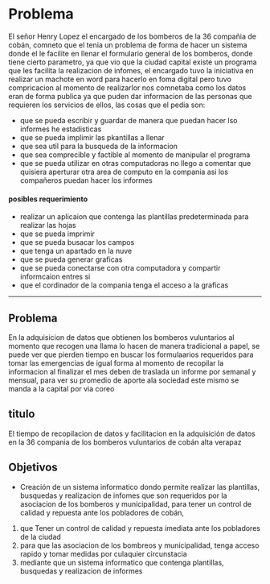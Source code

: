 # Problema
El señor Henry Lopez el encargado de los bomberos de la 36 compañia de cobán, comneto que el tenia un problema de forma de hacer un sistema donde el le facilite en llenar el formulario general de los bomberos, donde tiene cierto parametro, ya que vio que la ciudad capital existe un programa que les facilita la realizacion de infomes, el encargado tuvo la iniciativa en realizar un machote en word para hacerlo en foma digital pero tuvo compricacion al momento de realizarlor nos comnetaba como los datos eran de forma publica ya que puden dar informacion de las personas que requieren los servicios de ellos, las cosas que el pedia son:
- que se pueda escribir y guardar de manera que puedan hacer lso informes he estadisticas
- que se pueda implimir las pkantillas a llenar
- que sea util para la busqueda de la informacion 
- que sea comprecible y factible al momento de manipular el programa 
- que se pueda utilizar en otras computadoras
no llego a comentar que quisiera aperturar otra area de computo en la compania asi los compañeros puedan hacer los informes 
#### posibles requerimiento 
- realizar un aplicaion que contenga las plantillas predeterminada para realizar las hojas 
- que se pueda imprimir 
- que se pueda busacar los campos
- que tenga un apartado en la nuve
- que se pueda generar graficas 
- que se pueda conectarse con otra computadora y compartir informcaion entres si
- que el cordinador de la compania tenga el acceso a la graficas

----
## Problema

En la adquisicion de datos que obtienen los bomberos vuluntarios al momento que recogen una llama lo hacen de manera tradicional a papel, se puede ver que pierden tiempo en buscar los formulaarios requeridos para tomar las emergencias de igual forma al momento de recopilar la informacion al finalizar el mes deben de traslada un informe por semanal y mensual, para ver su promedio de aporte ala sociedad este mismo se manda a la capital por via coreo 
## titulo 
El tiempo de recopilacion de datos y facilitacion en la adquisición de datos en la 36 compania de los bomberos vuluntarios de cobán alta verapaz 
## Objetivos

- Creación de un sistema informatico dondo permite realizar las plantillas, busquedas y realizacion de infomes que son requeridos por la asociacion de los bomberos y municipalidad, para tener un control de calidad y repuesta ante los pobladores de cobán,

1. que 
	Tener un control de calidad y repuesta imediata ante los pobladores de la ciudad 
2. para que 
	las asociacion de los bombreos y municipalidad, tenga  acceso rapido y tomar medidas por culaquier circunstacia
3. mediante que 
	un sistema informatico que contenga plantillas, busquedas  y realizacion de informes
	